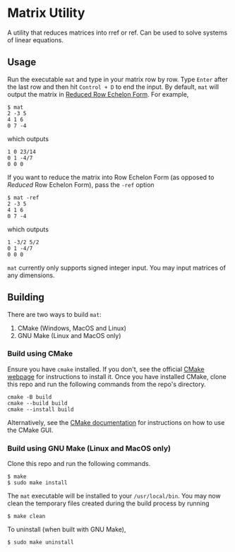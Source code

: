 # Matrix Utility

A utility that reduces matrices into rref or ref. Can be used to solve systems of linear equations.

## Usage

Run the executable `mat` and type in your matrix row by row. Type `Enter` after the last row and then hit `Control + D` to end the input. By default, `mat` will output the matrix in [Reduced Row Echelon Form](https://en.wikipedia.org/wiki/Row_echelon_form). For example,

```
$ mat
2 -3 5
4 1 6
0 7 -4
```

which outputs

```
1 0 23/14
0 1 -4/7
0 0 0
```

If you want to reduce the matrix into Row Echelon Form (as opposed to _Reduced_ Row Echelon Form), pass the `-ref` option

```
$ mat -ref
2 -3 5
4 1 6
0 7 -4
```

which outputs

```
1 -3/2 5/2
0 1 -4/7
0 0 0
```

`mat` currently only supports signed integer input. You may input matrices of any dimensions.

## Building

There are two ways to build `mat`:

1. CMake (Windows, MacOS and Linux)
2. GNU Make (Linux and MacOS only)

### Build using CMake

Ensure you have `cmake` installed. If you don't, see the official [CMake webpage](https://cmake.org/runningcmake/) for instructions to install it. Once you have installed CMake, clone this repo and run the following commands from the repo's directory.

```
cmake -B build
cmake --build build
cmake --install build
```

Alternatively, see the [CMake documentation](https://cmake.org/runningcmake/) for instructions on how to use the CMake GUI.

### Build using GNU Make (Linux and MacOS only)

Clone this repo and run the following commands.

```
$ make
$ sudo make install
```

The `mat` executable will be installed to your `/usr/local/bin`. You may now clean the temporary files created during the build process by running

```
$ make clean
```

To uninstall (when built with GNU Make),

```
$ sudo make uninstall
```
